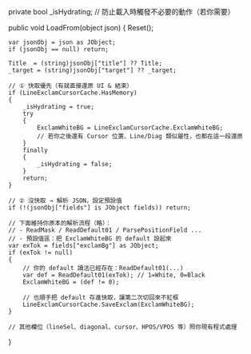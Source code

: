 private bool _isHydrating; // 防止載入時觸發不必要的動作（若你需要）

public void LoadFrom(object json)
{
    Reset();

    var jsonObj = json as JObject;
    if (jsonObj == null) return;

    Title  = (string)jsonObj["title"] ?? Title;
    _target = (string)jsonObj["target"] ?? _target;

    // ① 快取優先（有就直接還原 UI & 結束）
    if (LineExclamCursorCache.HasMemory)
    {
        _isHydrating = true;
        try
        {
            ExclamWhiteBG = LineExclamCursorCache.ExclamWhiteBG;
            // 若你之後還有 Cursor 位置、Line/Diag 類似屬性，也都在這一段還原
        }
        finally
        {
            _isHydrating = false;
        }
        return;
    }

    // ② 沒快取 → 解析 JSON，設定預設值
    if (!(jsonObj["fields"] is JObject fields)) return;

    // 下面維持你原本的解析流程（略）：
    // - ReadMask / ReadDefault01 / ParsePositionField ...
    // - 預設值區：把 ExclamWhiteBG 的 default 設起來
    var exTok = fields["exclamBg"] as JObject;
    if (exTok != null)
    {
        // 你的 default 讀法已經存在：ReadDefault01(...)
        var def = ReadDefault01(exTok); // 1=White, 0=Black
        ExclamWhiteBG = (def != 0);

        // 也順手把 default 存進快取，讓第二次切回來不紅框
        LineExclamCursorCache.SaveExclam(ExclamWhiteBG);
    }

    // 其他欄位（lineSel、diagonal、cursor、HPOS/VPOS 等）照你現有程式處理
}